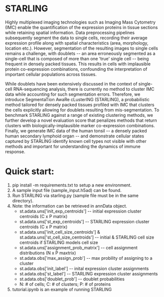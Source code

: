 # STARLING
Highly multiplexed imaging technologies such as Imaging Mass Cytometry (IMC) enable the quantification of the expression proteins in tissue sections while retaining spatial information. Data preprocessing pipelines subsequently segment the data to single cells, recording their average expression profile along with spatial characteristics (area, morphology, location etc.). However, segmentation of the resulting images to single cells remains a challenge, with doublets -- an area erroneously segmented as a single-cell that is composed of more than one 'true' single cell -- being frequent in densely packed tissues. This results in cells with implausible protein co-expression combinations, confounding the interpretation of important cellular populations across tissues.

While doublets have been extensively discussed in the context of single-cell RNA-sequencing analysis, there is currently no method to cluster IMC data while accounting for such segmentation errors. Therefore, we introduce SegmentaTion AwaRe cLusterING (STARLING), a probabilistic method tailored for densely packed tissues profiled with IMC that clusters the cells explicitly allowing for doublets resulting from mis-segmentation. To benchmark STARLING against a range of existing clustering methods, we further develop a novel evaluation score that penalizes methods that return clusters with biologically-implausible marker co-expression combinations. Finally, we generate IMC data of the human tonsil -- a densely packed human secondary lymphoid organ -- and demonstrate cellular states captured by STARLING identify known cell types not visible with other methods and important for understanding the dynamics of immune response.

# Quick start:
1. pip install -m requirements.txt to setup a new environment.
2. A sample input file (sample_input.h5ad) can be found.
3. Run STARLING via starling.py (sample file must be in the same directory).
4. Note: the information can be retrieved in annData object.
   - st.adata.uns['init_exp_centroids'] -- initial expression cluster centroids (C x P matrix)
   - st.adata.uns['st_exp_centroids'] -- STARLING expression cluster centroids (C x P matrix)
   - st.adata.uns['init_cell_size_centroids'] & st.adata.uns['st_cell_size_centroids'] -- initial & STARLING cell size centroids if STARLING models cell size
   - st.adata.uns['assignment_prob_matrix'] -- cell assignment distributions (N x P maxtrix)
   - st.adata.obs['max_assign_prob'] -- max probility of assigning to a cluster
   - st.adata.obs['init_label'] -- inital expression cluster assignments
   - st.adata.obs['st_label'] -- STARLING expression cluster assignments
   - st.adata.obs['doublet_prob'] -- doublet probabilities
   - N: # of cells; C: # of clusters; P: # of proteins
5. tutorial.ipynb is an example of running STARLING
